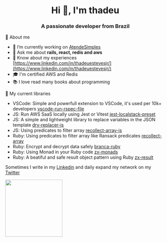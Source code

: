 <h1 align="center">Hi 👋, I'm thadeu</h1>
<h3 align="center">A passionate developer from Brazil</h3>

💭 About me
- 🔭 I’m currently working on [AtendeSimples](https://www.atendesimples.com/)
- 💬 Ask me about **rails, react, redis and aws**
- 📄 Know about my experiences [https://www.linkedin.com/in/thadeuestevesjr/](https://www.linkedin.com/in/thadeuestevesjr/)
- 🎓 I'm certified AWS and Redis
- 📚 I love read many books about programming

💎 My current libraries

- VSCode: Simple and powerfull extension to VSCode, it's used per 10k+ developers [vscode-run-rspec-file](https://github.com/thadeu/vscode-run-rspec-file)
- JS: Run AWS SaaS locally using Jest or Vitest [jest-localstack-preset](https://github.com/thadeu/jest-localstack-preset)
- JS: A simple and lightweight library to replace variables in the JSON template [dry-replacer-js](https://github.com/thadeu/dry-replacer-js)
- JS: Using predicates to filter array [recollect-array-js](https://github.com/thadeu/recollect-array-js)
- Ruby: Using predicates to filter array like Ransack predicates [recollect-array](https://github.com/thadeu/recollect-array)
- Ruby: Encrypt and decrypt data safely [branca-ruby](https://github.com/thadeu/branca-ruby)
- Ruby: Using Monad in your Ruby code [zx-monads](https://github.com/thadeu/zx-monads)
- Ruby: A beatiful and safe result object pattern using Ruby [zx-result](https://github.com/thadeu/zx-result)

Sometimes I write in my [Linkedin](https://linkedin.com/in/thadeuestevesjr) and daily expand my network on my [Twitter](https://twitter.com/iamthadeu)

<div>
  <img height="180em" src="https://github-readme-stats.vercel.app/api/top-langs/?username=thadeu&langs_count=6&layout=compact&theme=onedark" /> 
</div>
